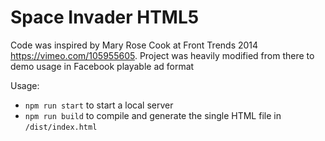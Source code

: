 # Space Invader HTML5

Code was inspired by Mary Rose Cook at Front Trends 2014 https://vimeo.com/105955605.
Project was heavily modified from there to demo usage in Facebook playable ad format

Usage:
- `npm run start` to start a local server
- `npm run build` to compile and generate the single HTML file in `/dist/index.html`
